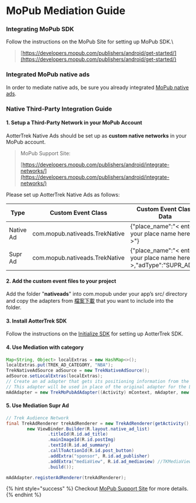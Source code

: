 # MoPub Mediation Guide

### Integrating MoPub SDK <a href="#integrating-mopub-sdk" id="integrating-mopub-sdk"></a>

Follow the instructions on the MoPub Site for setting up MoPub SDK.\


> [https://developers.mopub.com/publishers/android/get-started/](https://developers.mopub.com/publishers/android/get-started/)

### Integrated MoPub native ads <a href="#integrated-mopub-native-ads" id="integrated-mopub-native-ads"></a>

In order to mediate native ads, be sure you already integrated [MoPub native ads](https://developers.mopub.com/publishers/android/native-adplacer/).

### Native Third-Party Integration Guide <a href="#native-third-party-integration-guide" id="native-third-party-integration-guide"></a>

#### 1. Setup a Third-Party Network in your MoPub Account <a href="#_1-setup-a-third-party-network-in-your-mopub-account" id="_1-setup-a-third-party-network-in-your-mopub-account"></a>

AotterTrek Native Ads should be set up as **custom native networks** in your MoPub account.

> MoPub Support Site:
>
> &#x20;[https://developers.mopub.com/publishers/android/integrate-networks/](https://developers.mopub.com/publishers/android/integrate-networks/)

Please set up AotterTrek Native Ads as follows:

| Type      | Custom Event Class             | Custom Event Class Data                                              |
| --------- | ------------------------------ | -------------------------------------------------------------------- |
| Native Ad | com.mopub.nativeads.TrekNative | {"place\_name":"< enter your place name here >"}                     |
| Supr Ad   | com.mopub.nativeads.TrekNative | {"place\_name":"< enter your place name here >,"adType":"SUPR\_AD""} |

#### 2. Add the custom event files to your project <a href="#_2-add-the-custom-event-files-to-your-project" id="_2-add-the-custom-event-files-to-your-project"></a>

Add the folder "**nativeads**" into com.mopub under your app’s src/ directory and copy the adapters from [檔案下載](https://github.com/aotter/AotterTrek-Android-SDK/releases/download/3.1.8/TrekNative\_mediation\_v3.0.0.zip) that you want to include into the folder.

#### 3. Install AotterTrek SDK <a href="#_3-install-aottertrek-sdk" id="_3-install-aottertrek-sdk"></a>

Follow the instructions on the [Initialize SDK](https://trek.aotter.net/publisher/show/sdk?platform=ANDROID#doc\_1) for setting up AotterTrek SDK.

#### 4. Use Mediation with category <a href="#_4-use-mediation-with-category" id="_4-use-mediation-with-category"></a>

```java
Map<String, Object> localExtras = new HashMap<>();
localExtras.put(TREK_AD_CATEGORY, "NBA");
TrekNativeAdSource adSource = new TrekNativeAdSource();
adSource.setLocalExtras(localExtras);
// Create an ad adapter that gets its positioning information from the MoPub Ad Server.
// This adapter will be used in place of the original adapter for the ListView.
mAdAdapter = new TrekMoPubAdAdapter((Activity) mContext, mAdapter, new MoPubServerPositioning(), adSource);
```

#### 5. Use Mediation Supr Ad <a href="#_5-use-mediation-supr-ad" id="_5-use-mediation-supr-ad"></a>

```java
// Trek Audience Network
final TrekAdRenderer trekAdRenderer = new TrekAdRenderer(getActivity(),
        new ViewBinder.Builder(R.layout.native_ad_list)
                .titleId(R.id.ad_title)
                .mainImageId(R.id.postImg)
                .textId(R.id.ad_summary)
                .callToActionId(R.id.post_button)
                .addExtra("sponsor", R.id.ad_publisher)
                .addExtra("mediaView", R.id.ad_mediaview) //TKMediaView
                .build());

mAdAdapter.registerAdRenderer(trekAdRenderer);
```

{% hint style="success" %}
Checkout [MoPub Support Site](https://developers.mopub.com/publishers/mediation/integrate-android/) for more details.
{% endhint %}
